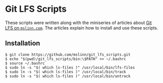 # Git LFS Scripts

These scripts were written along with the miniseries of articles about
[Git LFS on `mslinn.com`](https://www.mslinn.com/git/5100-git-lfs.html).
The articles explain how to install and use these scripts.


## Installation

```shell
$ git clone https://github.com/mslinn/git_lfs_scripts.git
$ echo "$(pwd)/git_lfs_scripts/bin:\$PATH" >> ~/.bashrc
$ source ~/.bashrc
$ sudo ln -s "$( which ls-files )" /usr/local/bin/lfs-files
$ sudo ln -s "$( which ls-files )" /usr/local/bin/track
$ sudo ln -s "$( which ls-files )" /usr/local/bin/untrack
```
